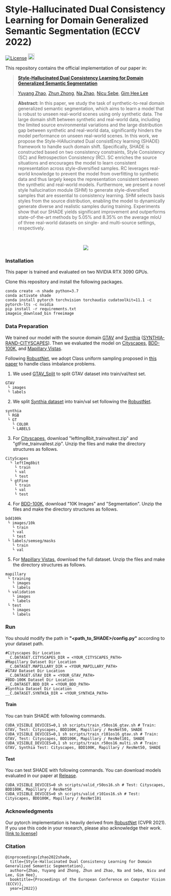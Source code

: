 # Style-Hallucinated Dual Consistency Learning for Domain Generalized Semantic Segmentation (ECCV 2022)

[![License](https://img.shields.io/badge/License-Apache%202.0-blue.svg)](https://opensource.org/licenses/Apache-2.0)
<img alt="PyTorch" height="20" src="https://img.shields.io/badge/PyTorch-%23EE4C2C.svg?&style=for-the-badge&logo=PyTorch&logoColor=white" />

This repository contains the official implementation of our paper in:

> **[Style-Hallucinated Dual Consistency Learning for Domain Generalized Semantic Segmentation](https://arxiv.org/pdf/2204.02548.pdf)**
> 
> [Yuyang Zhao](http://yuyangzhao.com), [Zhun Zhong](http://zhunzhong.site), [Na Zhao](https://na-z.github.io/), [Nicu Sebe](https://disi.unitn.it/~sebe/), [Gim Hee Lee](https://www.comp.nus.edu.sg/~leegh/)


> **Abstract:**
> In this paper, we study the task of synthetic-to-real domain generalized semantic segmentation, which aims to learn a model that is robust to unseen real-world scenes using only synthetic data. The large domain shift between synthetic and real-world data, including the limited source environmental variations and the large distribution gap between synthetic and real-world data, significantly hinders the model performance on unseen real-world scenes. In this work, we propose the Style-HAllucinated Dual consistEncy learning (SHADE) framework to handle such domain shift. Specifically, SHADE is constructed based on two consistency constraints, Style Consistency (SC) and Retrospection Consistency (RC). SC enriches the source situations and encourages the model to learn consistent representation across style-diversified samples. RC leverages real-world knowledge to prevent the model from overfitting to synthetic data and thus largely keeps the representation consistent between the synthetic and real-world models. Furthermore, we present a novel style hallucination module (SHM) to generate style-diversified samples that are essential to consistency learning. SHM selects basis styles from the source distribution, enabling the model to dynamically generate diverse and realistic samples during training. Experiments show that our SHADE yields significant improvement and outperforms state-of-the-art methods by 5.05% and 8.35% on the average mIoU of three real-world datasets on single- and multi-source settings, respectively.
<br>
<p align="center">
  <img src="assets/shade_intro.png" />
</p>


<!-- ## Pytorch Implementation -->
### Installation
This paper is trained and evaluated on two NVIDIA RTX 3090 GPUs.

Clone this repository and install the following packages. 
```
conda create -n shade python=3.7
conda activate shade
conda install pytorch torchvision torchaudio cudatoolkit=11.1 -c pytorch-lts -c nvidia
pip install -r requirements.txt
imageio_download_bin freeimage
```

### Data Preparation
We trained our model with the source domain [GTAV](https://download.visinf.tu-darmstadt.de/data/from_games/) and [Synthia](https://synthia-dataset.net/downloads/) ([SYNTHIA-RAND-CITYSCAPES](http://synthia-dataset.net/download/808/)). Then we evaluated the model on [Cityscapes](https://www.cityscapes-dataset.com/), [BDD-100K](https://bdd-data.berkeley.edu/), and [Mapillary Vistas](https://www.mapillary.com/dataset/vistas?pKey=2ix3yvnjy9fwqdzwum3t9g&lat=20&lng=0&z=1.5).

Following [RobustNet](https://github.com/shachoi/RobustNet), we adopt Class uniform sampling proposed in [this paper](https://openaccess.thecvf.com/content_CVPR_2019/papers/Zhu_Improving_Semantic_Segmentation_via_Video_Propagation_and_Label_Relaxation_CVPR_2019_paper.pdf) to handle class imbalance problems. 


1. We used [GTAV_Split](https://download.visinf.tu-darmstadt.de/data/from_games/code/read_mapping.zip) to split GTAV dataset into train/val/test set.

```
GTAV
 └ images
 └ labels
```

2. We split [Synthia dataset](http://synthia-dataset.net/download/808/) into train/val set following the [RobustNet](https://github.com/shachoi/RobustNet).
```
synthia
 └ RGB
 └ GT
   └ COLOR
   └ LABELS
```


3. For [Cityscapes](https://www.cityscapes-dataset.com/), download "leftImg8bit_trainvaltest.zip" and "gtFine_trainvaltest.zip". Unzip the files and make the directory structures as follows.
```
CityScapes
  └ leftImg8bit
    └ train
    └ val
    └ test
  └ gtFine
    └ train
    └ val
    └ test
```
4. For [BDD-100K](https://bdd-data.berkeley.edu/), download "10K Images" and "Segmentation". Unzip the files and make the directory structures as follows.
```
bdd100k
 └ images/10k
   └ train
   └ val
   └ test
 └ labels/semseg/masks
   └ train
   └ val
```
5. For [Mapillary Vistas](https://www.mapillary.com/dataset/vistas?pKey=2ix3yvnjy9fwqdzwum3t9g&lat=20&lng=0&z=1.5), download the full dataset. Unzip the files and make the directory structures as follows.
```
mapillary
 └ training
   └ images
   └ labels
 └ validation
   └ images
   └ labels
 └ test
   └ images
   └ labels
```

### Run
You should modify the path in **"<path_to_SHADE>/config.py"** according to your dataset path.
```
#Cityscapes Dir Location
__C.DATASET.CITYSCAPES_DIR = <YOUR_CITYSCAPES_PATH>
#Mapillary Dataset Dir Location
__C.DATASET.MAPILLARY_DIR = <YOUR_MAPILLARY_PATH>
#GTAV Dataset Dir Location
__C.DATASET.GTAV_DIR = <YOUR_GTAV_PATH>
#BDD-100K Dataset Dir Location
__C.DATASET.BDD_DIR = <YOUR_BDD_PATH>
#Synthia Dataset Dir Location
__C.DATASET.SYNTHIA_DIR = <YOUR_SYNTHIA_PATH>
```
#### Train
You can train SHADE with following commands.
```
CUDA_VISIBLE_DEVICES=0,1 sh scripts/train_r50os16_gtav.sh # Train: GTAV, Test: Cityscapes, BDD100K, Mapillary / ResNet50, SHADE
CUDA_VISIBLE_DEVICES=0,1 sh scripts/train_r101os16_gtav.sh # Train: GTAV, Test: Cityscapes, BDD100K, Mapillary / ResNet101, SHADE
CUDA_VISIBLE_DEVICES=0,1 sh scripts/train_r50os16_multi.sh # Train: GTAV, Synthia Test: Cityscapes, BDD100K, Mapillary / ResNet50, SHADE
```
#### Test
You can test SHADE with following commands. You can download models evaluated in our paper at [Release](https://github.com/HeliosZhao/SHADE/releases/tag/v1.0.0).
```
CUDA_VISIBLE_DEVICES=0 sh scripts/valid_r50os16.sh # Test: Cityscapes, BDD100K, Mapillary / ResNet50
CUDA_VISIBLE_DEVICES=0 sh scripts/valid_r101os16.sh # Test: Cityscapes, BDD100K, Mapillary / ResNet101
```

### Acknowledgments
Our pytorch implementation is heavily derived from [RobustNet](https://github.com/shachoi/RobustNet) (CVPR 2021). If you use this code in your research, please also acknowledge their work. [[link to license](https://github.com/shachoi/RobustNet/blob/main/LICENSE)]

### Citation
```
@inproceedings{zhao2022shade,
  title={Style-Hallucinated Dual Consistency Learning for Domain Generalized Semantic Segmentation},
  author={Zhao, Yuyang and Zhong, Zhun and Zhao, Na and Sebe, Nicu and Lee, Gim Hee},
  booktitle={Proceedings of the European Conference on Computer Vision (ECCV)},
  year={2022}}
```